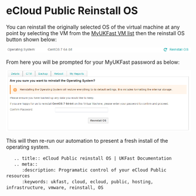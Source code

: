 # eCloud Public Reinstall OS

You can reinstall the originally selected OS of the virtual machine at any point by selecting the VM from the [MyUKFast VM list](https://my.ukfast.co.uk/ecloud-public) then the reinstall OS button shown below:

![reinstallOS](files/reinstallOS.png)

From here you will be prompted for your MyUKFast password as below:

![confirmReinstall](files/confirmReinstall.png)

This will then re-run our automation to present a fresh install of the operating system.

```eval_rst
   .. title:: eCloud Public reinstall OS | UKFast Documentation
   .. meta::
      :description: Programatic control of your eCloud Public resources
      :keywords: ukfast, cloud, ecloud, public, hosting, infrastructure, vmware, reinstall, OS
```
